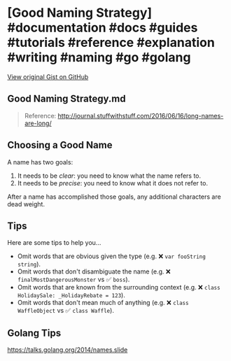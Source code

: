 # [Good Naming Strategy] #documentation #docs #guides #tutorials #reference #explanation #writing #naming #go #golang

[View original Gist on GitHub](https://gist.github.com/Integralist/2cc935fc5eb571cf937c17755ecc0952)

## Good Naming Strategy.md

> Reference: http://journal.stuffwithstuff.com/2016/06/16/long-names-are-long/

## Choosing a Good Name

A name has two goals:

1. It needs to be _clear_: you need to know what the name refers to.
2. It needs to be _precise_: you need to know what it does not refer to.

After a name has accomplished those goals, any additional characters are dead weight.

## Tips

Here are some tips to help you...

- Omit words that are obvious given the type (e.g. ❌ `var fooString string`).
- Omit words that don't disambiguate the name (e.g. ❌ `finalMostDangerousMonster` vs ✅ `boss`).
- Omit words that are known from the surrounding context (e.g. ❌ `class HolidaySale: _HolidayRebate = 123`).
- Omit words that don't mean much of anything (e.g. ❌ `class WaffleObject` vs ✅ `class Waffle`).

## Golang Tips

https://talks.golang.org/2014/names.slide

